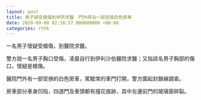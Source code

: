 ```yaml
---
layout: post
title: 男子疑受槍傷到伊院求醫　門外停泊一部受損白色房車
date: 2020-09-08 02:18:57.000000000 +08:00
categories: rthk
---
```


一名男子懷疑受槍傷，到醫院求醫。

警方說一名男子胸口受傷，凌晨自行到伊利沙伯醫院求醫；又指該名男子胸部的傷口，懷疑是槍傷。

醫院門外有一部受損的白色房車，駕駛席的車門打開，警方圍起封鎖線調查。

房車部分車身凹陷，四道門及車頭都有撞花痕跡，其中左邊前門的玻璃窗碎裂。
